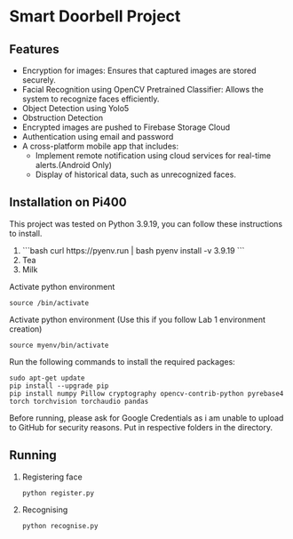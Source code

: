 <h1>Smart Doorbell Project</h1>

<h2>Features</h2>
<ul>
 <li>Encryption for images: Ensures that captured images are stored securely.</li>
 <li>Facial Recognition using OpenCV Pretrained Classifier: Allows the system to recognize faces efficiently.</li>
 <li>Object Detection using Yolo5</li>
 <li>Obstruction Detection</li>
 <li>Encrypted images are pushed to Firebase Storage Cloud</li>
 <li>Authentication using email and password</li>
 <li>A cross-platform mobile app that includes:
   <ul>
     <li>Implement remote notification using cloud services for real-time alerts.(Android Only)</li>
     <li>Display of historical data, such as unrecognized faces.</li>
   </ul>
 </li>
</ul>

<h2>Installation on Pi400</h2>
<p>This project was tested on Python 3.9.19, you can follow these instructions to install.</p>
<ol>
  <li>
  ```bash
  curl https://pyenv.run | bash
  pyenv install -v 3.9.19
  ``` 
  </li>
  <li>Tea</li>
  <li>Milk</li>
</ol>

<p>Activate python environment</p>
<pre><code>source <yourenvname>/bin/activate</code></pre>

<p>Activate python environment (Use this if you follow Lab 1 environment creation)</p>
<pre><code>source myenv/bin/activate</code></pre>

<p>Run the following commands to install the required packages:</p>
<pre><code>sudo apt-get update
pip install --upgrade pip
pip install numpy Pillow cryptography opencv-contrib-python pyrebase4 torch torchvision torchaudio pandas
</code></pre>

<p>Before running, please ask for Google Credentials as i am unable to upload to GitHub for security reasons. Put in respective folders in the directory.</p>

<h2>Running</h2>
<ol>
<li>Registering face</li>
<pre><code>python register.py</code></pre>

<li>Recognising</li>
<pre><code>python recognise.py</code></pre>
</ol>
